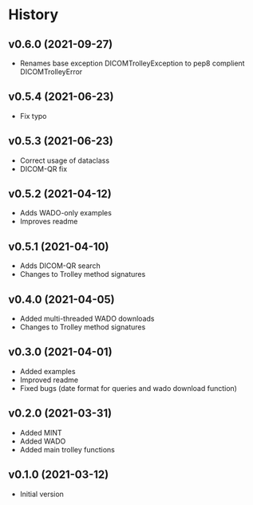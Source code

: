# History


## v0.6.0 (2021-09-27)

* Renames base exception DICOMTrolleyException to pep8 complient DICOMTrolleyError

## v0.5.4 (2021-06-23)

* Fix typo

## v0.5.3 (2021-06-23)

* Correct usage of dataclass
* DICOM-QR fix

## v0.5.2 (2021-04-12)

* Adds WADO-only examples 
* Improves readme

## v0.5.1 (2021-04-10)

* Adds DICOM-QR search
* Changes to Trolley method signatures

## v0.4.0 (2021-04-05)

* Added multi-threaded WADO downloads 
* Changes to Trolley method signatures


## v0.3.0 (2021-04-01)

* Added examples
* Improved readme
* Fixed bugs (date format for queries and wado download function) 


## v0.2.0 (2021-03-31)

* Added MINT 
* Added WADO 
* Added main trolley functions

## v0.1.0 (2021-03-12)

* Initial version